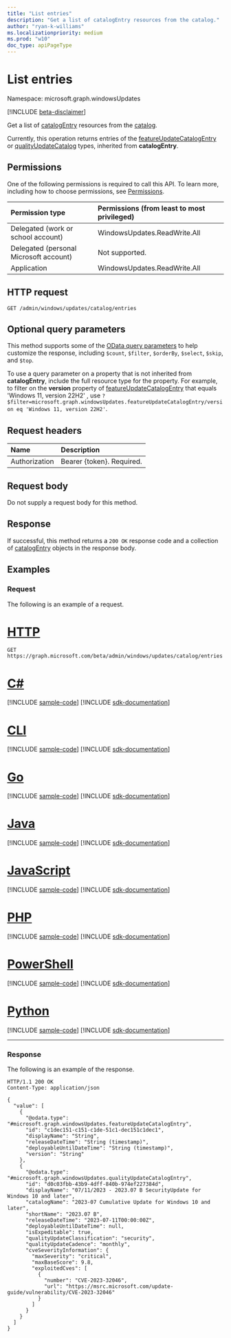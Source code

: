 ```yaml
---
title: "List entries"
description: "Get a list of catalogEntry resources from the catalog."
author: "ryan-k-williams"
ms.localizationpriority: medium
ms.prod: "w10"
doc_type: apiPageType
---
```


# List entries
Namespace: microsoft.graph.windowsUpdates

[!INCLUDE [beta-disclaimer](../../includes/beta-disclaimer.md)]

Get a list of [catalogEntry](../resources/windowsupdates-catalogentry.md) resources from the [catalog](../resources/windowsupdates-catalog.md).

Currently, this operation returns entries of the [featureUpdateCatalogEntry](../resources/windowsupdates-featureupdatecatalogentry.md) or [qualityUpdateCatalog](../resources/windowsupdates-qualityupdatecatalogentry.md) types, inherited from **catalogEntry**. 

## Permissions
One of the following permissions is required to call this API. To learn more, including how to choose permissions, see [Permissions](/graph/permissions-reference).

|Permission type|Permissions (from least to most privileged)|
|:---|:---|
|Delegated (work or school account)|WindowsUpdates.ReadWrite.All|
|Delegated (personal Microsoft account)|Not supported.|
|Application|WindowsUpdates.ReadWrite.All|

## HTTP request

<!-- {
  "blockType": "ignored"
}
-->
``` http
GET /admin/windows/updates/catalog/entries
```
## Optional query parameters
This method supports some of the [OData query parameters](/graph/query-parameters) to help customize the response, including `$count`, `$filter`, `$orderBy`, `$select`, `$skip`, and `$top`.

To use a query parameter on a property that is not inherited from **catalogEntry**, include the full resource type for the property. For example, to filter on the **version** property of [featureUpdateCatalogEntry](../resources/windowsupdates-featureupdatecatalogentry.md) that equals 'Windows 11, version 22H2' , use `?$filter=microsoft.graph.windowsUpdates.featureUpdateCatalogEntry/version eq 'Windows 11, version 22H2'`.

## Request headers
|Name|Description|
|:---|:---|
|Authorization|Bearer {token}. Required.|

## Request body
Do not supply a request body for this method.

## Response

If successful, this method returns a `200 OK` response code and a collection of [catalogEntry](../resources/windowsupdates-catalogentry.md) objects in the response body.

## Examples

### Request

The following is an example of a request.

# [HTTP](#tab/http)
<!-- {
  "blockType": "request",
  "name": "list_catalogentry"
}
-->
``` http
GET https://graph.microsoft.com/beta/admin/windows/updates/catalog/entries
```

# [C#](#tab/csharp)
[!INCLUDE [sample-code](../includes/snippets/csharp/list-catalogentry-csharp-snippets.md)]
[!INCLUDE [sdk-documentation](../includes/snippets/snippets-sdk-documentation-link.md)]

# [CLI](#tab/cli)
[!INCLUDE [sample-code](../includes/snippets/cli/list-catalogentry-cli-snippets.md)]
[!INCLUDE [sdk-documentation](../includes/snippets/snippets-sdk-documentation-link.md)]

# [Go](#tab/go)
[!INCLUDE [sample-code](../includes/snippets/go/list-catalogentry-go-snippets.md)]
[!INCLUDE [sdk-documentation](../includes/snippets/snippets-sdk-documentation-link.md)]

# [Java](#tab/java)
[!INCLUDE [sample-code](../includes/snippets/java/list-catalogentry-java-snippets.md)]
[!INCLUDE [sdk-documentation](../includes/snippets/snippets-sdk-documentation-link.md)]

# [JavaScript](#tab/javascript)
[!INCLUDE [sample-code](../includes/snippets/javascript/list-catalogentry-javascript-snippets.md)]
[!INCLUDE [sdk-documentation](../includes/snippets/snippets-sdk-documentation-link.md)]

# [PHP](#tab/php)
[!INCLUDE [sample-code](../includes/snippets/php/list-catalogentry-php-snippets.md)]
[!INCLUDE [sdk-documentation](../includes/snippets/snippets-sdk-documentation-link.md)]

# [PowerShell](#tab/powershell)
[!INCLUDE [sample-code](../includes/snippets/powershell/list-catalogentry-powershell-snippets.md)]
[!INCLUDE [sdk-documentation](../includes/snippets/snippets-sdk-documentation-link.md)]

# [Python](#tab/python)
[!INCLUDE [sample-code](../includes/snippets/python/list-catalogentry-python-snippets.md)]
[!INCLUDE [sdk-documentation](../includes/snippets/snippets-sdk-documentation-link.md)]

---

### Response

The following is an example of the response.

<!-- {
  "blockType": "response",
  "truncated": true,
  "@odata.type": "Collection(microsoft.graph.windowsUpdates.catalogEntry)"
}
-->
``` http
HTTP/1.1 200 OK
Content-Type: application/json

{
  "value": [
    {
      "@odata.type": "#microsoft.graph.windowsUpdates.featureUpdateCatalogEntry",
      "id": "c1dec151-c151-c1de-51c1-dec151c1dec1",
      "displayName": "String",
      "releaseDateTime": "String (timestamp)",
      "deployableUntilDateTime": "String (timestamp)",
      "version": "String"
    },
    {
      "@odata.type": "#microsoft.graph.windowsUpdates.qualityUpdateCatalogEntry",
      "id": "d0c03fbb-43b9-4dff-840b-974ef227384d",
      "displayName": "07/11/2023 - 2023.07 B SecurityUpdate for Windows 10 and later",
      "catalogName": "2023-07 Cumulative Update for Windows 10 and later",
      "shortName": "2023.07 B",
      "releaseDateTime": "2023-07-11T00:00:00Z",
      "deployableUntilDateTime": null,
      "isExpeditable": true,
      "qualityUpdateClassification": "security",
      "qualityUpdateCadence": "monthly",
      "cveSeverityInformation": {
        "maxSeverity": "critical",
        "maxBaseScore": 9.8,
        "exploitedCves": [
          {
            "number": "CVE-2023-32046",
            "url": "https://msrc.microsoft.com/update-guide/vulnerability/CVE-2023-32046"
          }
        ]
      }
    }
  ]
}
```

